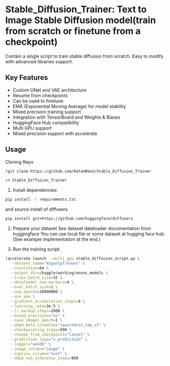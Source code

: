 # Stable_Diffusion_Trainer: Text to Image Stable Diffusion model(train from scratch or finetune from a checkpoint)
Contain a single script to train stable diffusion from scratch. Easy to modify with advanced libraries support.

## Key Features

- Custom UNet and VAE architecture
- Resume from checkpoints
- Can be used to finetune
- EMA (Exponential Moving Average) for model stability
- Mixed precision training support
- Integration with TensorBoard and Weights & Biases
- HuggingFace Hub compatibility
- Multi GPU support
- Mixed precision support with accelerate


## Usage
Cloning Repo
```bash
!git clone https://github.com/KetanMann/Stable_Diffusion_Trainer
```
```bash
cd Stable_Diffusion_Trainer
```
1. Install dependencies:
```bash
pip install -r requirements.txt
```
and source install of diffusers
```bash
pip install git+https://github.com/huggingface/diffusers 
```
2. Prepare your dataset
See dataset dataloader documentation from huggingface
You can use local file or some dataset at hugging face hub.(See example implementation at the end.)

3. Run the training script:

```bash
!accelerate launch --multi_gpu stable_diffusion_script.py \
  --dataset_name="m1guelpf/nouns" \
  --resolution=64 \
  --output_dir=/kaggle/working/nouns_models \
  --train_batch_size=32 \
  --dataloader_num_workers=4 \
  --eval_batch_size=1 \
  --num_epochs=20000000 \
  --use_ema \
  --gradient_accumulation_steps=4 \
  --learning_rate=3e-5 \
  --lr_warmup_steps=2000 \
  --mixed_precision="no" \
  --save_images_epoch=1 \
  --ddpm_beta_schedule="squaredcos_cap_v2" \
  --checkpointing_steps=500 \
  --resume_from_checkpoint="latest" \
  --prediction_type="v_prediction" \
  --logger="wandb" \
  --image_column="image" \
  --caption_column="text" \
  --ddpm_num_inference_steps=999

```

